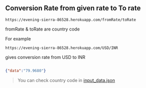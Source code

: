 ## Conversion Rate from given rate to To rate

```
https://evening-sierra-86528.herokuapp.com/fromRate/toRate
```

fromRate & toRate are country code


For example
```
https://evening-sierra-86528.herokuapp.com/USD/INR
```
gives conversion rate from USD to INR

```json

{"data":"79.9680"}

```
> You can check country code in [input_data.json](input_data.json)

